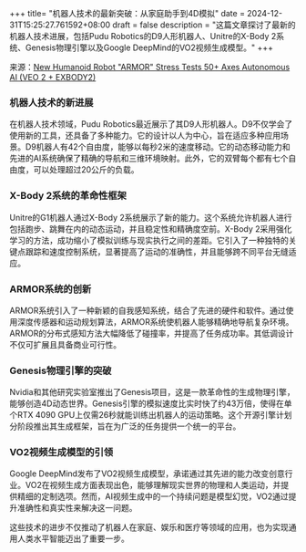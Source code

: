 +++
title= "机器人技术的最新突破：从家庭助手到4D模拟"
date = 2024-12-31T15:25:27.761592+08:00
draft = false
description = "这篇文章探讨了最新的机器人技术进展，包括Pudu Robotics的D9人形机器人、Unitre的X-Body 2系统、Genesis物理引擎以及Google DeepMind的VO2视频生成模型。"
+++

来源：[New Humanoid Robot "ARMOR" Stress Tests 50+ Axes Autonomous AI (VEO 2 + EXBODY2)](https://www.youtube.com/watch?v=pMvRF8j11Yw)

### 机器人技术的新进展

在机器人技术领域，Pudu Robotics最近展示了其D9人形机器人。D9不仅学会了使用新的工具，还具备了多种能力。它的设计以人为中心，旨在适应多种应用场景。D9机器人有42个自由度，能够以每秒2米的速度移动。它的动态移动能力和先进的AI系统确保了精确的导航和三维环境映射。此外，它的双臂每个都有七个自由度，可以处理超过20公斤的负载。

### X-Body 2系统的革命性框架

Unitre的G1机器人通过X-Body 2系统展示了新的能力。这个系统允许机器人进行包括跑步、跳舞在内的动态运动，并且稳定性和精确度空前。X-Body 2采用强化学习的方法，成功缩小了模拟训练与现实执行之间的差距。它引入了一种独特的关键点跟踪和速度控制系统，显著提高了运动的准确性，并且能够跨不同平台无缝适应。

### ARMOR系统的创新

ARMOR系统引入了一种新颖的自我感知系统，结合了先进的硬件和软件。通过使用深度传感器和运动规划算法，ARMOR系统使机器人能够精确地导航复杂环境。ARMOR的分布式感知方法大幅降低了碰撞率，并提高了任务成功率。其低调设计不仅可扩展且具备商业可行性。

### Genesis物理引擎的突破

Nvidia和其他研究实验室推出了Genesis项目，这是一款革命性的生成物理引擎，能够创造4D动态世界。Genesis引擎的模拟速度比实时快了约43万倍，使得在单个RTX 4090 GPU上仅需26秒就能训练出机器人的运动策略。这个开源引擎计划分阶段推出其生成框架，旨在为广泛的任务提供一个统一的平台。

### VO2视频生成模型的引领

Google DeepMind发布了VO2视频生成模型，承诺通过其先进的能力改变创意行业。VO2在视频生成方面表现出色，能够理解现实世界的物理和人类运动，并提供精细的定制选项。然而，AI视频生成中的一个持续问题是模型幻觉，VO2通过提升准确性和真实性来解决这一问题。

这些技术的进步不仅推动了机器人在家庭、娱乐和医疗等领域的应用，也为实现通用人类水平智能迈出了重要一步。